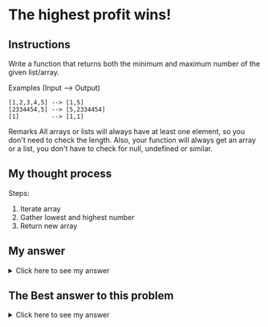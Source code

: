 # The highest profit wins!
## Instructions

Write a function that returns both the minimum and maximum number of the given list/array.

Examples (Input --> Output)

```
[1,2,3,4,5] --> [1,5]
[2334454,5] --> [5,2334454]
[1]         --> [1,1]
```
Remarks
All arrays or lists will always have at least one element, so you don't need to check the length. Also, your function will always get an array or a list, you don't have to check for null, undefined or similar.

## My thought process
Steps:
  1. Iterate array
  2. Gather lowest and highest number
  3. Return new array

## My answer

<details> 
  <summary>Click here to see my answer</summary>

    class MinMax {
        public static int[] minMax(int[] arr) {
          
          int min = arr[0];
          int max = arr[0];
          
          for(int i = 1; i < arr.length; i++){
            if(arr[i]> max){
              max = arr[i];
            }
            if(arr[i]< min){
              min = arr[i];
            }
          }
          int [] toReturn = {min, max};
          return toReturn;
        }
    }

</details>

## The Best answer to this problem

<details> 
  <summary>Click here to see my answer</summary>

    import java.util.Arrays;

      class MinMax {
          public static int[] minMax(int[] arr) {
              // Your awesome code here
              Arrays.sort(arr);
              return new int[]{arr[0],arr[arr.length-1]};
          }
      }
    //by GoinDown4Real
    
</details>
